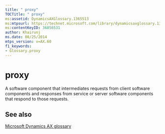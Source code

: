 ```yaml
---
title: " proxy"
TOCTitle: " proxy"
ms:assetid: DynamicsAXGlossary.1365513
ms:mtpsurl: https://technet.microsoft.com/library/dynamicsaxglossary.1365513(v=AX.60)
ms:contentKeyID: 36056531
author: Khairunj
ms.date: 08/25/2014
mtps_version: v=AX.60
f1_keywords:
- Glossary.proxy
---
```


# proxy

A software component that intermediates requests from client software components and responses from service or server software components that respond to those requests.

## See also

[Microsoft Dynamics AX glossary](glossary/microsoft-dynamics-ax-glossary.md)

  


